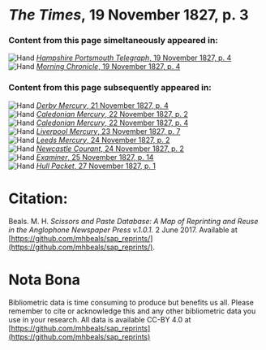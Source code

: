 # *The Times*, 19 November 1827, p. 3  
  
### Content from this page simeltaneously appeared in:  
![Hand](http://scissorsandpaste.net/wp-content/uploads/2017/06/smallhandpointer.png) [*Hampshire Portsmouth Telegraph*, 19 November 1827, p. 4](https://mhbeals.github.io/sap_html/Hampshire-Portsmouth-Telegraph/Hampshire-Portsmouth-Telegraph-19-November-1827-p-4)  
![Hand](http://scissorsandpaste.net/wp-content/uploads/2017/06/smallhandpointer.png) [*Morning Chronicle*, 19 November 1827, p. 4](https://mhbeals.github.io/sap_html/Morning-Chronicle/Morning-Chronicle-19-November-1827-p-4)  
  
### Content from this page subsequently appeared in:  
![Hand](http://scissorsandpaste.net/wp-content/uploads/2017/06/smallhandpointer.png) [*Derby Mercury*, 21 November 1827, p. 4](https://mhbeals.github.io/sap_html/Derby-Mercury/Derby-Mercury-21-November-1827-p-4)  
![Hand](http://scissorsandpaste.net/wp-content/uploads/2017/06/smallhandpointer.png) [*Caledonian Mercury*, 22 November 1827, p. 2](https://mhbeals.github.io/sap_html/Caledonian-Mercury/Caledonian-Mercury-22-November-1827-p-2)  
![Hand](http://scissorsandpaste.net/wp-content/uploads/2017/06/smallhandpointer.png) [*Caledonian Mercury*, 22 November 1827, p. 4](https://mhbeals.github.io/sap_html/Caledonian-Mercury/Caledonian-Mercury-22-November-1827-p-4)  
![Hand](http://scissorsandpaste.net/wp-content/uploads/2017/06/smallhandpointer.png) [*Liverpool Mercury*, 23 November 1827, p. 7](https://mhbeals.github.io/sap_html/Liverpool-Mercury/Liverpool-Mercury-23-November-1827-p-7)  
![Hand](http://scissorsandpaste.net/wp-content/uploads/2017/06/smallhandpointer.png) [*Leeds Mercury*, 24 November 1827, p. 2](https://mhbeals.github.io/sap_html/Leeds-Mercury/Leeds-Mercury-24-November-1827-p-2)  
![Hand](http://scissorsandpaste.net/wp-content/uploads/2017/06/smallhandpointer.png) [*Newcastle Courant*, 24 November 1827, p. 2](https://mhbeals.github.io/sap_html/Newcastle-Courant/Newcastle-Courant-24-November-1827-p-2)  
![Hand](http://scissorsandpaste.net/wp-content/uploads/2017/06/smallhandpointer.png) [*Examiner*, 25 November 1827, p. 14](https://mhbeals.github.io/sap_html/Examiner/Examiner-25-November-1827-p-14)  
![Hand](http://scissorsandpaste.net/wp-content/uploads/2017/06/smallhandpointer.png) [*Hull Packet*, 27 November 1827, p. 1](https://mhbeals.github.io/sap_html/Hull-Packet/Hull-Packet-27-November-1827-p-1)  


# Citation: 

Beals. M. H. *Scissors and Paste Database: A Map of Reprinting and Reuse in the Anglophone Newspaper Press v.1.0.1.* 2 June 2017. Available at [https://github.com/mhbeals/sap_reprints/](https://github.com/mhbeals/sap_reprints/). 

# Nota Bona

Bibliometric data is time consuming to produce but benefits us all. Please remember to cite or acknowledge this and any other bibliometric data you use in your research. All data is available CC-BY 4.0 at [https://github.com/mhbeals/sap_reprints](https://github.com/mhbeals/sap_reprints)
